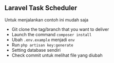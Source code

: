 ## Laravel Task Scheduler

Untuk menjalankan contoh ini mudah saja

  * Git clone the tag/branch that you want to deliver
  * Launch the command `composer install`
  * Ubah `.env.example` menjadi `env`
  * Run `php artisan key:generate`
  * Setting database sendiri
  * Check commit untuk melihat file yang diubah
